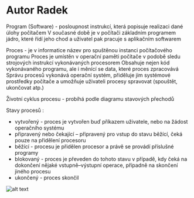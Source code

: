 # Autor Radek

Program (Software) - posloupnost instrukcí, která popisuje realizaci dané úlohy počítačem 
V současné době je v počítači základním programem jádro, které řídí jeho chod a uživatel pak pracuje s aplikačním softwarem

Proces - je v informatice název pro spuštěnou instanci počítačového programu
Proces je umístěn v operační paměti počítače v podobě sledu strojových instrukcí vykonávaných procesorem
Obsahuje nejen kód vykonávaného programu, ale i měnící se data, které proces zpracovává
Správu procesů vykonává operační systém, přiděluje jim systémové prostředky počítače a umožňuje uživateli procesy spravovat (spouštět, ukončovat atp.)

Životní cyklus procesu - probíhá podle diagramu stavových přechodů

Stavy procesů : 
 - vytvořený - proces je vytvořen buď příkazem uživatele, nebo na žádost operačního systému
 - připravený nebo čekající – připravený pro vstup do stavu běžící, čeká pouze na přidělení procesoru
 - běžící - procesu je přidělen procesor a právě se provádí příslušné programy
 - blokovaný - proces je převeden do tohoto stavu v případě, kdy čeká na dokončení nějaké vstupně–výstupní operace, případně na skončení jiného procesu
 - ukončený - proces skončil

![alt text](https://upload.wikimedia.org/wikipedia/commons/thumb/f/f6/%C5%BDivotn%C3%AD_cyklus_procesu.svg/1024px-%C5%BDivotn%C3%AD_cyklus_procesu.svg.png)

